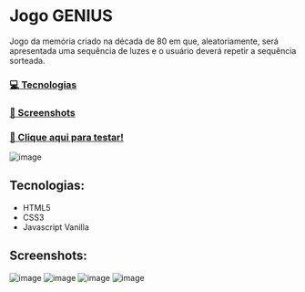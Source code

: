 # Jogo GENIUS

Jogo da memória criado na década de 80 em que, aleatoriamente, será apresentada uma sequência de luzes e o usuário deverá repetir a sequência sorteada.

### [💻 Tecnologias](#tecnologias)
 
### [📸 Screenshots](#screenshots)

### [🏁 Clique aqui para testar!](https://fidelmarques.github.io/genius-game/)

![image](https://user-images.githubusercontent.com/98785969/182204929-102f4a19-b479-45a5-8752-a0b9523843fe.png)


## Tecnologias:
* HTML5 <br>
* CSS3 <br>
* Javascript Vanilla

## Screenshots:
![image](https://user-images.githubusercontent.com/98785969/182211033-974a2bf0-bf5b-400a-ae02-37f61f9acda8.png)
![image](https://user-images.githubusercontent.com/98785969/182211093-306225f7-dad1-4ccf-98ec-f562dc1ca5b4.png)
![image](https://user-images.githubusercontent.com/98785969/182211126-f6c087bb-af17-4f9b-9e0a-de9418eaff2b.png)
![image](https://user-images.githubusercontent.com/98785969/182211177-abef2da6-7e56-439d-86b7-a2a981cb8b65.png)
